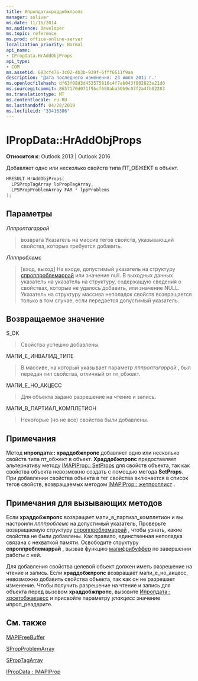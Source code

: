 ```yaml
---
title: Ипропдатахраддобжпропс
manager: soliver
ms.date: 11/16/2014
ms.audience: Developer
ms.topic: reference
ms.prod: office-online-server
localization_priority: Normal
api_name:
- IPropData.HrAddObjProps
api_type:
- COM
ms.assetid: 683cf476-3c02-4b3b-939f-6fff6611f9aa
description: 'Дата последнего изменения: 23 июля 2011 г.'
ms.openlocfilehash: df63f08d3d453575816c4f7ab043f802023e21d0
ms.sourcegitcommit: 8657170d071f9bcf680aba50b9c07f2a4fb82283
ms.translationtype: MT
ms.contentlocale: ru-RU
ms.lasthandoff: 04/28/2019
ms.locfileid: "33416386"
---
```

# <a name="ipropdatahraddobjprops"></a>IPropData::HrAddObjProps

  
  
**Относится к**: Outlook 2013 | Outlook 2016 
  
Добавляет одно или несколько свойств типа ПТ_ОБЖЕКТ в объект.
  
```cpp
HRESULT HrAddObjProps(
  LPSPropTagArray lpPropTagArray,
  LPSPropProblemArray FAR * lppProblems
);
```

## <a name="parameters"></a>Параметры

 _Лппроптагаррай_
  
> возврата Указатель на массив тегов свойств, указывающий свойства, которые требуется добавить.
    
 _Лпппроблемс_
  
> [вход, выход] На входе, допустимый указатель на структуру [спроппроблемаррай](spropproblemarray.md) или значение null. В выходных данных указатель на указатель на структуру, содержащую сведения о свойствах, которые не удалось добавить, или значение NULL. Указатель на структуру массива неполадок свойств возвращается только в том случае, если передается допустимый указатель. 
    
## <a name="return-value"></a>Возвращаемое значение

S_OK 
  
> Свойства успешно добавлены.
    
МАПИ_Е_ИНВАЛИД_ТИПЕ 
  
> В массиве, на который указывает параметр _лппроптагаррай_ , был передан тип свойства, отличный от пт_обжект. 
    
МАПИ_Е_НО_АКЦЕСС 
  
> Для объекта задано разрешение на чтение и запись.
    
МАПИ_В_ПАРТИАЛ_КОМПЛЕТИОН 
  
> Некоторые (но не все) свойства были добавлены.
    
## <a name="remarks"></a>Примечания

Метод **ипропдата:: храддобжпропс** добавляет одно или несколько свойств типа пт_обжект в объект. **Храддобжпропс** предоставляет альтернативу методу [IMAPIProp:: SetProps](imapiprop-setprops.md) для свойств объекта, так как свойства объекта невозможно создать с помощью метода **SetProps**. При добавлении свойства объекта в тег свойства включается в список тегов свойств, возвращаемых методом [IMAPIProp:: жетпроплист](imapiprop-getproplist.md) . 
  
## <a name="notes-to-callers"></a>Примечания для вызывающих методов

Если **храддобжпропс** возвращает мапи_в_партиал_комплетион и вы настроили _лпппроблемс_ на допустимый указатель, Проверьте возвращаемую структуру [спроппроблемаррай](spropproblemarray.md) , чтобы узнать, какие свойства не были добавлены. Как правило, единственная неполадка связана с нехваткой памяти. Освободите структуру **спроппроблемаррай** , вызвав функцию [мапифрибуффер](mapifreebuffer.md) по завершении работы с ней. 
  
Для добавления свойства целевой объект должен иметь разрешение на чтение и запись. Если **храддобжпропс** возвращает мапи_е_но_акцесс, невозможно добавить свойства объекта, так как он не разрешает изменение. Чтобы получить разрешение на чтение и запись для объекта перед вызовом **храддобжпропс**, вызовите [Ипропдата:: хрсетобжакцесс](ipropdata-hrsetobjaccess.md) и присвойте параметру _улакцесс_ значение ипроп_реадврите. 
  
## <a name="see-also"></a>См. также



[MAPIFreeBuffer](mapifreebuffer.md)
  
[SPropProblemArray](spropproblemarray.md)
  
[SPropTagArray](sproptagarray.md)
  
[IPropData : IMAPIProp](ipropdataimapiprop.md)

